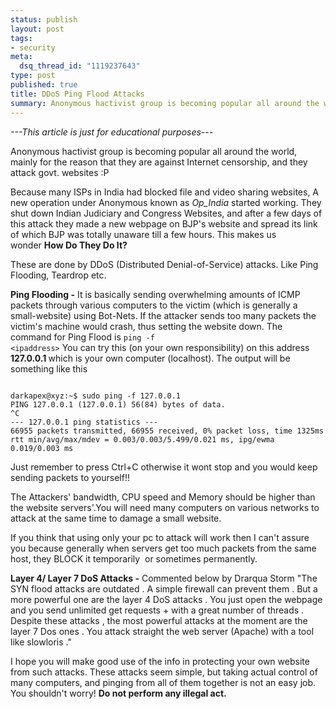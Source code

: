```yaml
--- 
status: publish
layout: post
tags: 
- security
meta: 
  dsq_thread_id: "1119237643"
type: post
published: true
title: DDoS Ping Flood Attacks
summary: Anonymous hactivist group is becoming popular all around the world, mainly for the reason that they are against Internet censorship, and they attack govt. websites. Because many ISPs in India had blocked file and video sharing websites, A new operation under Anonymous known as Op_India started working. They shut down
---
```

_---This article is just for educational purposes---_

Anonymous hactivist group is becoming popular all around the world, mainly for the reason that they are against Internet censorship, and they attack govt. websites :P

Because many ISPs in India had blocked file and video sharing websites, A new operation under Anonymous known as <i>Op_India </i>started working.
They shut down Indian Judiciary and Congress Websites, and after a few days of this attack they made a new webpage on BJP's website and spread its link of which BJP was totally unaware till a few hours.
This makes us wonder **How Do They Do It?**

These are done by DDoS (Distributed Denial-of-Service) attacks. Like Ping Flooding, Teardrop etc.

**Ping Flooding -** It is basically sending overwhelming amounts of ICMP packets through various computers to the victim (which is generally a small-website) using Bot-Nets. If the attacker sends too many packets the victim's machine would crash, thus setting the website down.
The command for Ping Flood is <code>ping -f &lt;ipaddress&gt;</code>
You can try this (on your own responsibility) on this address <b>127.0.0.1 </b>which is your own computer (localhost).
The output will be something like this
<pre><code>
darkapex@xyz:~$ sudo ping -f 127.0.0.1
PING 127.0.0.1 (127.0.0.1) 56(84) bytes of data.
^C
--- 127.0.0.1 ping statistics ---
66955 packets transmitted, 66955 received, 0% packet loss, time 1325ms
rtt min/avg/max/mdev = 0.003/0.003/5.499/0.021 ms, ipg/ewma 0.019/0.003 ms
</code></pre>
Just remember to press Ctrl+C otherwise it wont stop and you would keep sending packets to yourself!!

The Attackers' bandwidth, CPU speed and Memory should be higher than the website servers'.You will need many computers on various networks to attack at the same time to damage a small website.

If you think that using only your pc to attack will work then I can't assure you because generally when servers get too much packets from the same host, they BLOCK it temporarily  or sometimes permanently.

**Layer 4/ Layer 7 DoS Attacks -** Commented below by Drarqua Storm "The SYN flood attacks are outdated . A simple firewall can prevent them .
But a more powerful one are the layer 4 DoS attacks .
You just open the webpage and you send unlimited get requests + with
a great number of threads .
Despite these attacks , the most powerful attacks at the moment
are the layer 7 Dos ones . You attack straight the web server (Apache)
with a tool like slowloris ."

I hope you will make good use of the info in protecting your own website from such attacks. These attacks seem simple, but taking actual control of many computers, and pinging from all of them together is not an easy job. You shouldn't worry! **Do not perform any illegal act.**
